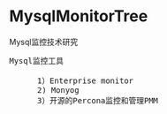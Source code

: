 # MysqlMonitorTree
Mysql监控技术研究


<pre>
Mysql监控工具

      1）Enterprise monitor
      2) Monyog
      3）开源的Percona监控和管理PMM
</pre>